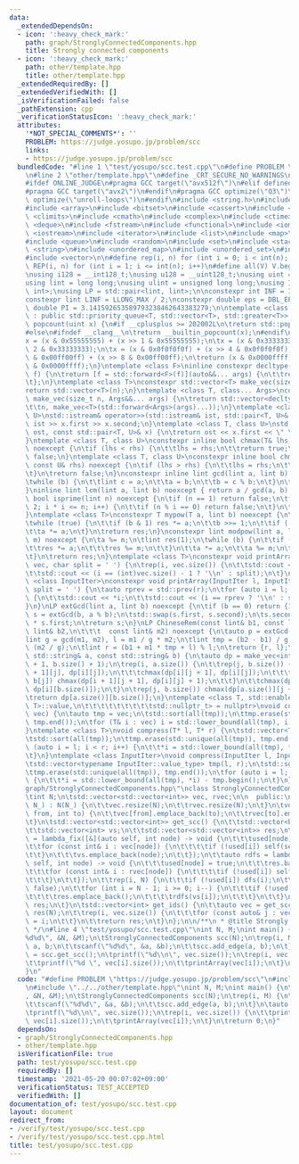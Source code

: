 ```yaml
---
data:
  _extendedDependsOn:
  - icon: ':heavy_check_mark:'
    path: graph/StronglyConnectedComponents.hpp
    title: Strongly connected components
  - icon: ':heavy_check_mark:'
    path: other/template.hpp
    title: other/template.hpp
  _extendedRequiredBy: []
  _extendedVerifiedWith: []
  _isVerificationFailed: false
  _pathExtension: cpp
  _verificationStatusIcon: ':heavy_check_mark:'
  attributes:
    '*NOT_SPECIAL_COMMENTS*': ''
    PROBLEM: https://judge.yosupo.jp/problem/scc
    links:
    - https://judge.yosupo.jp/problem/scc
  bundledCode: "#line 1 \"test/yosupo/scc.test.cpp\"\n#define PROBLEM \"https://judge.yosupo.jp/problem/scc\"\
    \n#line 2 \"other/template.hpp\"\n#define _CRT_SECURE_NO_WARNINGS\n#ifndef __clang__\n\
    #ifdef ONLINE_JUDGE\n#pragma GCC target(\"avx512f\")\n#elif defined EVAL\n#else\n\
    #pragma GCC target(\"avx2\")\n#endif\n#pragma GCC optimize(\"O3\")\n#pragma GCC\
    \ optimize(\"unroll-loops\")\n#endif\n#include <string.h>\n#include <algorithm>\n\
    #include <array>\n#include <bitset>\n#include <cassert>\n#include <cfloat>\n#include\
    \ <climits>\n#include <cmath>\n#include <complex>\n#include <ctime>\n#include\
    \ <deque>\n#include <fstream>\n#include <functional>\n#include <iomanip>\n#include\
    \ <iostream>\n#include <iterator>\n#include <list>\n#include <map>\n#include <memory>\n\
    #include <queue>\n#include <random>\n#include <set>\n#include <stack>\n#include\
    \ <string>\n#include <unordered_map>\n#include <unordered_set>\n#include <utility>\n\
    #include <vector>\n\n#define rep(i, n) for (int i = 0; i < int(n); i++)\n#define\
    \ REP(i, n) for (int i = 1; i <= int(n); i++)\n#define all(V) V.begin(), V.end()\n\
    \nusing i128 = __int128_t;\nusing u128 = __uint128_t;\nusing uint = unsigned int;\n\
    using lint = long long;\nusing ulint = unsigned long long;\nusing IP = std::pair<int,\
    \ int>;\nusing LP = std::pair<lint, lint>;\n\nconstexpr int INF = INT_MAX / 2;\n\
    constexpr lint LINF = LLONG_MAX / 2;\nconstexpr double eps = DBL_EPSILON;\nconstexpr\
    \ double PI = 3.141592653589793238462643383279;\n\ntemplate <class T>\nclass prique\
    \ : public std::priority_queue<T, std::vector<T>, std::greater<T>> {\n};\nint\
    \ popcount(uint x) {\n#if __cplusplus >= 202002L\n\treturn std::popcount(x);\n\
    #else\n#ifndef __clang__\n\treturn __builtin_popcount(x);\n#endif\n#endif\n\t\
    x = (x & 0x55555555) + (x >> 1 & 0x55555555);\n\tx = (x & 0x33333333) + (x >>\
    \ 2 & 0x33333333);\n\tx = (x & 0x0f0f0f0f) + (x >> 4 & 0x0f0f0f0f);\n\tx = (x\
    \ & 0x00ff00ff) + (x >> 8 & 0x00ff00ff);\n\treturn (x & 0x0000ffff) + (x >> 16\
    \ & 0x0000ffff);\n}\ntemplate <class F>\ninline constexpr decltype(auto) lambda_fix(F&&\
    \ f) {\n\treturn [f = std::forward<F>(f)](auto&&... args) {\n\t\treturn f(f, std::forward<decltype(args)>(args)...);\n\
    \t};\n}\ntemplate <class T>\nconstexpr std::vector<T> make_vec(size_t n) {\n\t\
    return std::vector<T>(n);\n}\ntemplate <class T, class... Args>\nconstexpr auto\
    \ make_vec(size_t n, Args&&... args) {\n\treturn std::vector<decltype(make_vec<T>(args...))>(\n\
    \t\tn, make_vec<T>(std::forward<Args>(args)...));\n}\ntemplate <class T, class\
    \ U>\nstd::istream& operator>>(std::istream& ist, std::pair<T, U>& x) {\n\treturn\
    \ ist >> x.first >> x.second;\n}\ntemplate <class T, class U>\nstd::ostream& operator<<(std::ostream&\
    \ ost, const std::pair<T, U>& x) {\n\treturn ost << x.first << \" \" << x.second;\n\
    }\ntemplate <class T, class U>\nconstexpr inline bool chmax(T& lhs, const U& rhs)\
    \ noexcept {\n\tif (lhs < rhs) {\n\t\tlhs = rhs;\n\t\treturn true;\n\t}\n\treturn\
    \ false;\n}\ntemplate <class T, class U>\nconstexpr inline bool chmin(T& lhs,\
    \ const U& rhs) noexcept {\n\tif (lhs > rhs) {\n\t\tlhs = rhs;\n\t\treturn true;\n\
    \t}\n\treturn false;\n}\nconstexpr inline lint gcd(lint a, lint b) noexcept {\n\
    \twhile (b) {\n\t\tlint c = a;\n\t\ta = b;\n\t\tb = c % b;\n\t}\n\treturn a;\n\
    }\ninline lint lcm(lint a, lint b) noexcept { return a / gcd(a, b) * b; }\nconstexpr\
    \ bool isprime(lint n) noexcept {\n\tif (n == 1) return false;\n\tfor (int i =\
    \ 2; i * i <= n; i++) {\n\t\tif (n % i == 0) return false;\n\t}\n\treturn true;\n\
    }\ntemplate <class T>\nconstexpr T mypow(T a, lint b) noexcept {\n\tT res(1);\n\
    \twhile (true) {\n\t\tif (b & 1) res *= a;\n\t\tb >>= 1;\n\t\tif (!b) break;\n\
    \t\ta *= a;\n\t}\n\treturn res;\n}\nconstexpr lint modpow(lint a, lint b, lint\
    \ m) noexcept {\n\ta %= m;\n\tlint res(1);\n\twhile (b) {\n\t\tif (b & 1) {\n\t\
    \t\tres *= a;\n\t\t\tres %= m;\n\t\t}\n\t\ta *= a;\n\t\ta %= m;\n\t\tb >>= 1;\n\
    \t}\n\treturn res;\n}\ntemplate <class T>\nconstexpr void printArray(const std::vector<T>&\
    \ vec, char split = ' ') {\n\trep(i, vec.size()) {\n\t\tstd::cout << vec[i];\n\
    \t\tstd::cout << (i == (int)vec.size() - 1 ? '\\n' : split);\n\t}\n}\ntemplate\
    \ <class InputIter>\nconstexpr void printArray(InputIter l, InputIter r, char\
    \ split = ' ') {\n\tauto rprev = std::prev(r);\n\tfor (auto i = l; i != r; i++)\
    \ {\n\t\tstd::cout << *i;\n\t\tstd::cout << (i == rprev ? '\\n' : split);\n\t\
    }\n}\nLP extGcd(lint a, lint b) noexcept {\n\tif (b == 0) return {1, 0};\n\tLP\
    \ s = extGcd(b, a % b);\n\tstd::swap(s.first, s.second);\n\ts.second -= a / b\
    \ * s.first;\n\treturn s;\n}\nLP ChineseRem(const lint& b1, const lint& m1, const\
    \ lint& b2,\n\t\t\t  const lint& m2) noexcept {\n\tauto p = extGcd(m1, m2);\n\t\
    lint g = gcd(m1, m2), l = m1 / g * m2;\n\tlint tmp = (b2 - b1) / g * p.first %\
    \ (m2 / g);\n\tlint r = (b1 + m1 * tmp + l) % l;\n\treturn {r, l};\n}\nint LCS(const\
    \ std::string& a, const std::string& b) {\n\tauto dp = make_vec<int>(a.size()\
    \ + 1, b.size() + 1);\n\trep(i, a.size()) {\n\t\trep(j, b.size()) {\n\t\t\tchmax(dp[i\
    \ + 1][j], dp[i][j]);\n\t\t\tchmax(dp[i][j + 1], dp[i][j]);\n\t\t\tif (a[i] ==\
    \ b[j]) chmax(dp[i + 1][j + 1], dp[i][j] + 1);\n\t\t}\n\t\tchmax(dp[i + 1][b.size()],\
    \ dp[i][b.size()]);\n\t}\n\trep(j, b.size()) chmax(dp[a.size()][j + 1], dp[a.size()][j]);\n\
    \treturn dp[a.size()][b.size()];\n}\ntemplate <class T, std::enable_if_t<std::is_convertible<int,\
    \ T>::value,\n\t\t\t\t\t\t\t\t\tstd::nullptr_t> = nullptr>\nvoid compress(std::vector<T>&\
    \ vec) {\n\tauto tmp = vec;\n\tstd::sort(all(tmp));\n\ttmp.erase(std::unique(all(tmp)),\
    \ tmp.end());\n\tfor (T& i : vec) i = std::lower_bound(all(tmp), i) - tmp.begin();\n\
    }\ntemplate <class T>\nvoid compress(T* l, T* r) {\n\tstd::vector<T> tmp(l, r);\n\
    \tstd::sort(all(tmp));\n\ttmp.erase(std::unique(all(tmp)), tmp.end());\n\tfor\
    \ (auto i = l; i < r; i++) {\n\t\t*i = std::lower_bound(all(tmp), *i) - tmp.begin();\n\
    \t}\n}\ntemplate <class InputIter>\nvoid compress(InputIter l, InputIter r) {\n\
    \tstd::vector<typename InputIter::value_type> tmp(l, r);\n\tstd::sort(all(tmp));\n\
    \ttmp.erase(std::unique(all(tmp)), tmp.end());\n\tfor (auto i = l; i < r; i++)\
    \ {\n\t\t*i = std::lower_bound(all(tmp), *i) - tmp.begin();\n\t}\n}\n#line 3 \"\
    graph/StronglyConnectedComponents.hpp\"\nclass StronglyConnectedComponents {\n\
    \tint N;\n\tstd::vector<std::vector<int>> vec, rvec;\n\n  public:\n\tStronglyConnectedComponents(int\
    \ N_) : N(N_) {\n\t\tvec.resize(N);\n\t\trvec.resize(N);\n\t}\n\tvoid add_edge(int\
    \ from, int to) {\n\t\tvec[from].emplace_back(to);\n\t\trvec[to].emplace_back(from);\n\
    \t}\n\tstd::vector<std::vector<int>> get_scc() {\n\t\tstd::vector<bool> used(N);\n\
    \t\tstd::vector<int> vs;\n\t\tstd::vector<std::vector<int>> res;\n\t\tauto dfs\
    \ = lambda_fix([&](auto self, int node) -> void {\n\t\t\tused[node] = true;\n\t\
    \t\tfor (const int& i : vec[node]) {\n\t\t\t\tif (!used[i]) self(self, i);\n\t\
    \t\t}\n\t\t\tvs.emplace_back(node);\n\t\t});\n\t\tauto rdfs = lambda_fix([&](auto\
    \ self, int node) -> void {\n\t\t\tused[node] = true;\n\t\t\tres.back().emplace_back(node);\n\
    \t\t\tfor (const int& i : rvec[node]) {\n\t\t\t\tif (!used[i]) self(self, i);\n\
    \t\t\t}\n\t\t});\n\t\trep(i, N) {\n\t\t\tif (!used[i]) dfs(i);\n\t\t}\n\t\tused.assign(N,\
    \ false);\n\t\tfor (int i = N - 1; i >= 0; i--) {\n\t\t\tif (!used[vs[i]]) {\n\
    \t\t\t\tres.emplace_back();\n\t\t\t\trdfs(vs[i]);\n\t\t\t}\n\t\t}\n\t\treturn\
    \ res;\n\t}\n\tstd::vector<int> get_ids() {\n\t\tauto vec = get_scc();\n\t\tstd::vector<int>\
    \ res(N);\n\t\trep(i, vec.size()) {\n\t\t\tfor (const auto& j : vec[i]) res[j]\
    \ = i;\n\t\t}\n\t\treturn res;\n\t}\n};\n\n/**\n * @title Strongly connected components\n\
    \ */\n#line 4 \"test/yosupo/scc.test.cpp\"\nint N, M;\nint main() {\n\tscanf(\"\
    %d%d\", &N, &M);\n\tStronglyConnectedComponents scc(N);\n\trep(i, M) {\n\t\tint\
    \ a, b;\n\t\tscanf(\"%d%d\", &a, &b);\n\t\tscc.add_edge(a, b);\n\t}\n\tauto vec\
    \ = scc.get_scc();\n\tprintf(\"%d\\n\", vec.size());\n\trep(i, vec.size()) {\n\
    \t\tprintf(\"%d \", vec[i].size());\n\t\tprintArray(vec[i]);\n\t}\n\treturn 0;\n\
    }\n"
  code: "#define PROBLEM \"https://judge.yosupo.jp/problem/scc\"\n#include \"../../graph/StronglyConnectedComponents.hpp\"\
    \n#include \"../../other/template.hpp\"\nint N, M;\nint main() {\n\tscanf(\"%d%d\"\
    , &N, &M);\n\tStronglyConnectedComponents scc(N);\n\trep(i, M) {\n\t\tint a, b;\n\
    \t\tscanf(\"%d%d\", &a, &b);\n\t\tscc.add_edge(a, b);\n\t}\n\tauto vec = scc.get_scc();\n\
    \tprintf(\"%d\\n\", vec.size());\n\trep(i, vec.size()) {\n\t\tprintf(\"%d \",\
    \ vec[i].size());\n\t\tprintArray(vec[i]);\n\t}\n\treturn 0;\n}"
  dependsOn:
  - graph/StronglyConnectedComponents.hpp
  - other/template.hpp
  isVerificationFile: true
  path: test/yosupo/scc.test.cpp
  requiredBy: []
  timestamp: '2021-05-20 00:07:02+09:00'
  verificationStatus: TEST_ACCEPTED
  verifiedWith: []
documentation_of: test/yosupo/scc.test.cpp
layout: document
redirect_from:
- /verify/test/yosupo/scc.test.cpp
- /verify/test/yosupo/scc.test.cpp.html
title: test/yosupo/scc.test.cpp
---
```

